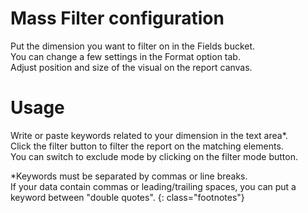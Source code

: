 # Mass Filter configuration
Put the dimension you want to filter on in the Fields bucket.<br />
You can change a few settings in the Format option tab.<br />
Adjust position and size of the visual on the report canvas.

# Usage

Write or paste keywords related to your dimension in the text area*.<br />
Click the filter button to filter the report on the matching elements.<br />
You can switch to exclude mode by clicking on the filter mode button.

*Keywords must be separated by commas or line breaks.<br />
If your data contain commas or leading/trailing spaces, you can put a keyword between "double quotes".
{: class="footnotes"}